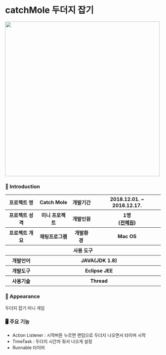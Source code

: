 # catchMole 두더지 잡기 

<img width="500" src="https://user-images.githubusercontent.com/55887059/92357382-b2d97800-f122-11ea-9671-6d384a041ba4.png">

### 👋 Introduction

<table>
    <tr>
        <th>프로젝트 명 </th>
        <th>Catch Mole</th>
        <th>개발기간</th>
        <th>2018.12.01. ~ 2018.12.17.</th>
    </tr>
    <tr>
        <th>프로젝트 성격</th>
        <th>미니 프로젝트</th>
        <th>개발인원</th>
        <th>1명<br>
          (<a href="https://github.com/prohwww">전혜원</a>)
      </th>
    </tr>
      <tr>
        <th>프로젝트 개요</th>
        <th>채팅프로그램</th>
        <th>개발환경&nbsp;</th>
        <th>Mac OS</th>
    </tr>
    <tr>
        <th colspan="5">사용 도구</th>
    </tr>  
    <tr>
        <th>개발언어</th>
        <th colspan="3">JAVA(JDK 1.8)</th>
    </tr>
    <tr>
        <th>개발도구</th>
        <th colspan="3">Eclipse JEE</th>
    </tr>
    <tr>
        <th>사용기술</th>
        <th colspan="3">Thread</th>
    </tr>
</table>

### 📼 Appearance
두더지 잡기 미니 게임


### 🖥 주요 기능
 - Action Listener : 시작버튼 누르면 랜덤으로 두더지 나오면서 타이머 시작
 - TimeTask : 두더지 시간차 줘서 나오게 설정
 - Runnable 타이머


